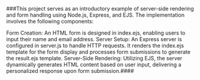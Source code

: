 ###This project serves as an introductory example of server-side rendering and form handling using Node.js, Express, and EJS. The implementation involves the following components:

Form Creation: An HTML form is designed in index.ejs, enabling users to input their name and email address.
Server Setup: An Express server is configured in server.js to handle HTTP requests. It renders the index.ejs template for the form display and processes form submissions to generate the result.ejs template.
Server-Side Rendering: Utilizing EJS, the server dynamically generates HTML content based on user input, delivering a personalized response upon form submission.####
